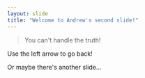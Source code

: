 ```yaml
---
layout: slide
title: "Welcome to Andrew's second slide!"
---
```


>You can't handle the truth!

Use the left arrow to go back!

Or maybe there's another slide...
